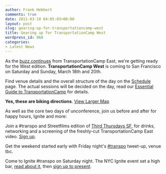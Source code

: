 ```yaml
---
author: Frank Hebbert
comments: true
date: 2011-03-10 04:05:03+00:00
layout: post
slug: gearing-up-for-transportationcamp-west
title: Gearing up for TransportationCamp West
wordpress_id: 968
categories:
- Latest News
---
```


As the [buzz continues](http://twitter.com/#!/search/%23transpo) from TransportationCamp East, we're getting ready for the West edition. **TransportationCamp West** is coming to San Francisco on Saturday and Sunday, March 18th and 20th.

Find venue details and the overall structure of the day on the [Schedule](http://transportationcamp.org/west) page. The actual sessions will be decided on the day, read our [Essential Guide to TransportationCamp](http://transportationcamp.org/2011/02/how-transportationcamp-works-the-essential-guide/) for details.


  
**Yes, these are biking directions**. [View Larger Map](http://maps.google.com/maps?f=d&source=embed&saddr=185+W+Broadway,+New+York,+NY+10013&daddr=161+Erie+St,+San+Francisco,+CA+94103,+EEUU&hl=en&geocode=FfdObQIdIb6W-ykNHmXxH1rCiTFRQPvQhQU07w%3BFWJPQAIdqQe0-CnvgJY6IX6PgDEEIuSAA3-h1Q&mra=ltm&dirflg=b&sll=40.580585,-98.261719&sspn=59.602633,87.011719&ie=UTF8&ll=40.580585,-98.261719&spn=5.1716,48.43193)

As well as the core two days of unconference, join us before and after for happy hours, Ignite and more:

Join a #transpo and Streetfilms edition of [Third Thursdays SF](http://ttsf031711.eventbrite.com/), for drinks, networking and a screening of the freshly-cut TransportationCamp East video. [Sign up](http://ttsf031711.eventbrite.com/).

Get the weekend started early with Friday night's [#transpo](http://twitter.com/#!/search/%23transpo) tweet-up, venue tbc.

Come to Ignite #transpo on Saturday night. The NYC Ignite event set a high bar, [read about it](http://transportationcamp.org/2011/03/nerds-get-down-at-ignite-transpo/), then  [sign up to present](http://transportationcamp.org/ignite).





 
